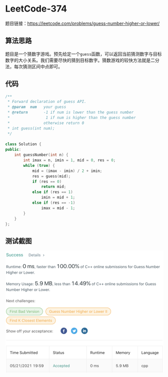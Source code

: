# LeetCode-374

题目链接：https://leetcode.com/problems/guess-number-higher-or-lower/

## 算法思路

题目是一个猜数字游戏。预先给定一个`guess`函数，可以返回当前猜测数字与目标数字的大小关系。我们需要尽快的猜到目标数字。猜数游戏的较快方法就是二分法，每次猜测区间中点即可。

## 代码

```cpp
/**
 * Forward declaration of guess API.
 * @param  num   your guess
 * @return 	     -1 if num is lower than the guess number
 *			      1 if num is higher than the guess number
 *               otherwise return 0
 * int guess(int num);
 */

class Solution {
public:
    int guessNumber(int n) {
        int imax = n, imin = 1, mid = 0, res = 0;
        while (true) {
            mid = (imax - imin) / 2 + imin;
            res = guess(mid);
            if (res == 0)
                return mid;
            else if (res == 1)
                imin = mid + 1;
            else if (res == -1)
                imax = mid - 1;
        }
    }
};
```

## 测试截图

![img](./accept.png)
